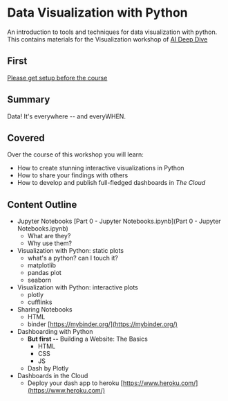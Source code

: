 # Data Visualization with Python

An introduction to tools and techniques for data visualization with 
python. This contains materials for the Visualization workshop of 
[AI Deep Dive](https://aideepdive.com/)

## First

[Please get setup before the course](README-setup.md)

## Summary

Data! It's everywhere -- and everyWHEN. 

## Covered

Over the course of this workshop you will learn:

* How to create stunning interactive visualizations in Python
* How to share your findings with others
* How to develop and publish full-fledged dashboards in *The Cloud*

## Content Outline

* Jupyter Notebooks [Part 0 - Jupyter Notebooks.ipynb](Part 0 - Jupyter Notebooks.ipynb)
	* What are they?
	* Why use them?
* Visualization with Python: static plots
	* what's a python? can I touch it?
	* matplotlib
	* pandas plot
	* seaborn
* Visualization with Python: interactive plots
	* plotly
	* cufflinks
* Sharing Notebooks
	* HTML 
	* binder [https://mybinder.org/](https://mybinder.org/)
* Dashboarding with Python
	* **But first --** Building a Website: The Basics
		* HTML
		* CSS
		* JS
	* Dash by Plotly
* Dashboards in the Cloud
	* Deploy your dash app to heroku [https://www.heroku.com/](https://www.heroku.com/)
